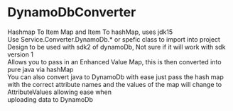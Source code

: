 # DynamoDbConverter
Hashmap To Item Map and Item To hashMap, uses jdk15<br>
Use Service.Converter.DynamoDb.*  or spefic class to import into project<br>
Design to be used with sdk2 of dynamoDb, Not sure if it will work with sdk version 1 <br>
Allows you to pass in an Enhanced Value Map, this is then converted into pure java via hashMap <br>
You can also convert java to DynamoDb with ease just pass the hash map with the correct attribute names and the values of the map will change to AttributeValues allowing ease when
<br>uploading data to DynamoDb
